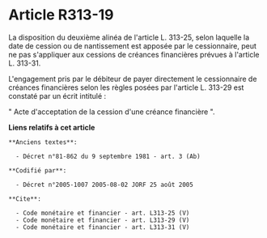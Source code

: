 # Article R313-19

La disposition du deuxième alinéa de l'article L. 313-25, selon laquelle la date de cession ou de nantissement est apposée
par le cessionnaire, peut ne pas s'appliquer aux cessions de créances financières prévues à l'article L. 313-31. 

L'engagement pris par le débiteur de payer directement le cessionnaire de créances financières selon les règles posées par
l'article L. 313-29 est constaté par un écrit intitulé : 

" Acte d'acceptation de la cession d'une créance financière ".

**Liens relatifs à cet article**

	**Anciens textes**:

	  - Décret n°81-862 du 9 septembre 1981 - art. 3 (Ab)

	**Codifié par**:

	  - Décret n°2005-1007 2005-08-02 JORF 25 août 2005

	**Cite**:

	  - Code monétaire et financier - art. L313-25 (V)
	  - Code monétaire et financier - art. L313-29 (V)
	  - Code monétaire et financier - art. L313-31 (V)
